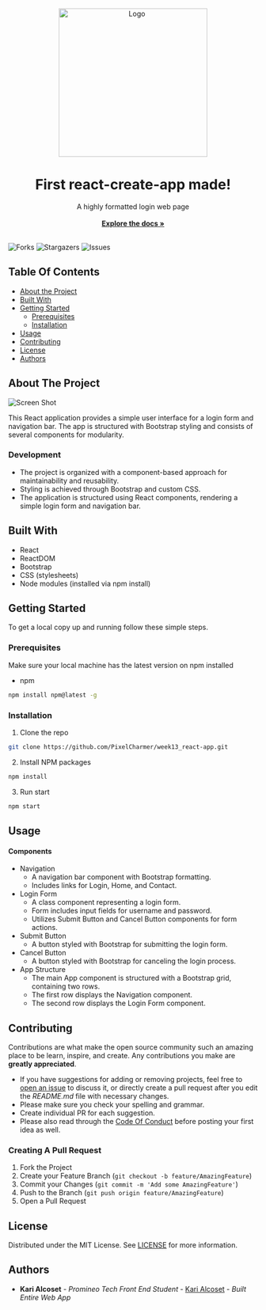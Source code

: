 <br/>
<p align="center">
  <a href="https://github.com/PixelCharmer/week13_react-app">
    <img src="https://github.com/PixelCharmer/week13_react-app/assets/145899504/769237c9-b855-4f03-8b22-707c8c456b54" alt="Logo" width="300" height="300">
  </a>

  <h1 align="center">First react-create-app made! </h1>

  <p align="center">
    A highly formatted login web page
    <br/>
    <br/>
    <a href="https://github.com/PixelCharmer/week13_react-app"><strong>Explore the docs »</strong></a>
    <br/>
    <br/>
  </p>
</p>

![Forks](https://img.shields.io/github/forks/PixelCharmer/week13_react-app?style=social) ![Stargazers](https://img.shields.io/github/stars/PixelCharmer/week13_react-app?style=social) ![Issues](https://img.shields.io/github/issues/PixelCharmer/week13_react-app) 

## Table Of Contents

* [About the Project](#about-the-project)
* [Built With](#built-with)
* [Getting Started](#getting-started)
  * [Prerequisites](#prerequisites)
  * [Installation](#installation)
* [Usage](#usage)
* [Contributing](#contributing)
* [License](#license)
* [Authors](#authors)

## About The Project

![Screen Shot](https://github.com/PixelCharmer/week13_react-app/assets/145899504/3a73dfd2-2fa6-4a32-a916-b0a645fbd6e5)

This React application provides a simple user interface for a login form and navigation bar. The app is structured with Bootstrap styling and consists of several components for modularity.

### Development
* The project is organized with a component-based approach for maintainability and reusability.
* Styling is achieved through Bootstrap and custom CSS.
* The application is structured using React components, rendering a simple login form and navigation bar.

## Built With

* React
* ReactDOM
* Bootstrap
* CSS (stylesheets)
* Node modules (installed via npm install)

## Getting Started

To get a local copy up and running follow these simple steps.

### Prerequisites

Make sure your local machine has the latest version on npm installed 

* npm

```sh
npm install npm@latest -g
```

### Installation

1. Clone the repo

```sh
git clone https://github.com/PixelCharmer/week13_react-app.git
```

2. Install NPM packages

```sh
npm install
```

3. Run start

```sh
npm start
```

## Usage

#### Components
* Navigation
  * A navigation bar component with Bootstrap formatting.
  * Includes links for Login, Home, and Contact.
* Login Form
  * A class component representing a login form.
  * Form includes input fields for username and password.
  * Utilizes Submit Button and Cancel Button components for form actions.
* Submit Button
  * A button styled with Bootstrap for submitting the login form.
* Cancel Button
  * A button styled with Bootstrap for canceling the login process.
* App Structure
  * The main App component is structured with a Bootstrap grid, containing two rows.
  * The first row displays the Navigation component.
  * The second row displays the Login Form component.

## Contributing

Contributions are what make the open source community such an amazing place to be learn, inspire, and create. Any contributions you make are **greatly appreciated**.
* If you have suggestions for adding or removing projects, feel free to [open an issue](https://github.com/PixelCharmer/week13_react-app/issues/new) to discuss it, or directly create a pull request after you edit the *README.md* file with necessary changes.
* Please make sure you check your spelling and grammar.
* Create individual PR for each suggestion.
* Please also read through the [Code Of Conduct](https://github.com/PixelCharmer/week13_react-app/blob/main/CODE_OF_CONDUCT.md) before posting your first idea as well.

### Creating A Pull Request

1. Fork the Project
2. Create your Feature Branch (`git checkout -b feature/AmazingFeature`)
3. Commit your Changes (`git commit -m 'Add some AmazingFeature'`)
4. Push to the Branch (`git push origin feature/AmazingFeature`)
5. Open a Pull Request

## License

Distributed under the MIT License. See [LICENSE](https://github.com/PixelCharmer/week13_react-app/blob/main/LICENSE.md) for more information.

## Authors

* **Kari Alcoset** - *Promineo Tech Front End Student* - [Kari Alcoset](https://github.com/PixelCharmer) - *Built Entire Web App*

